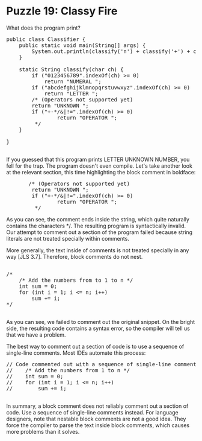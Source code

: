 # Puzzle 19: Classy Fire

What does the program print?

<pre>
public class Classifier {
    public static void main(String[] args) {
        System.out.println(classify('n') + classify('+') + classify('2'));
    }

    static String classify(char ch) {
        if ("0123456789".indexOf(ch) >= 0)
            return "NUMERAL ";
        if ("abcdefghijklmnopqrstuvwxyz".indexOf(ch) >= 0)
            return "LETTER ";
        /* (Operators not supported yet)
        return "UNKNOWN ";
        if ("+-*/&|!=".indexOf(ch) >= 0)
                return "OPERATOR ";
         */
    }

}

</pre>

If you guessed that this program prints LETTER UNKNOWN NUMBER, you fell for the trap. The program doesn't even compile. 
Let's take another look at the relevant section, this time highlighting the block comment in boldface:

<pre>
       /* (Operators not supported yet)
        return "UNKNOWN ";
        if ("+-*/&|!=".indexOf(ch) >= 0)
                return "OPERATOR ";
         */
</pre>

As you can see, the comment ends inside the string, which quite naturally contains the characters */. 
The resulting program is syntactically invalid. Our attempt to comment out a section of the program failed because 
string literals are not treated specially within comments.

More generally, the text inside of comments is not treated specially in any way [JLS 3.7]. 
Therefore, block comments do not nest. 

<pre>

/*
    /* Add the numbers from to 1 to n */
    int sum = 0;
    for (int i = 1; i <= n; i++)
        sum += i;
*/

</pre>

As you can see, we failed to comment out the original snippet. On the bright side, the resulting code contains 
a syntax error, so the compiler will tell us that we have a problem.

The best way to comment out a section of code is to use a sequence of single-line comments. Most IDEs automate this process:

<pre>
// Code commented out with a sequence of single-line comments
//    /* Add the numbers from 1 to n */
//    int sum = 0;
//    for (int i = 1; i <= n; i++)
//        sum += i;

</pre>



In summary, a block comment does not reliably comment out a section of code. 
Use a sequence of single-line comments instead. 
For language designers, note that nestable block comments are not a good idea. 
They force the compiler to parse the text inside block comments, which causes more problems than it solves.
